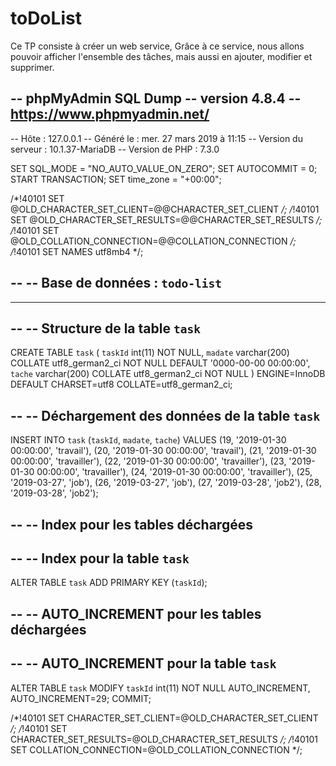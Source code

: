 # toDoList
Ce TP consiste à créer un web service, Grâce à ce service, nous allons pouvoir afficher l'ensemble des tâches, mais aussi en ajouter, modifier et supprimer.



-- phpMyAdmin SQL Dump
-- version 4.8.4
-- https://www.phpmyadmin.net/
--
-- Hôte : 127.0.0.1
-- Généré le :  mer. 27 mars 2019 à 11:15
-- Version du serveur :  10.1.37-MariaDB
-- Version de PHP :  7.3.0

SET SQL_MODE = "NO_AUTO_VALUE_ON_ZERO";
SET AUTOCOMMIT = 0;
START TRANSACTION;
SET time_zone = "+00:00";


/*!40101 SET @OLD_CHARACTER_SET_CLIENT=@@CHARACTER_SET_CLIENT */;
/*!40101 SET @OLD_CHARACTER_SET_RESULTS=@@CHARACTER_SET_RESULTS */;
/*!40101 SET @OLD_COLLATION_CONNECTION=@@COLLATION_CONNECTION */;
/*!40101 SET NAMES utf8mb4 */;

--
-- Base de données :  `todo-list`
--

-- --------------------------------------------------------

--
-- Structure de la table `task`
--

CREATE TABLE `task` (
  `taskId` int(11) NOT NULL,
  `madate` varchar(200) COLLATE utf8_german2_ci NOT NULL DEFAULT '0000-00-00 00:00:00',
  `tache` varchar(200) COLLATE utf8_german2_ci NOT NULL
) ENGINE=InnoDB DEFAULT CHARSET=utf8 COLLATE=utf8_german2_ci;

--
-- Déchargement des données de la table `task`
--

INSERT INTO `task` (`taskId`, `madate`, `tache`) VALUES
(19, '2019-01-30 00:00:00', 'travail'),
(20, '2019-01-30 00:00:00', 'travail'),
(21, '2019-01-30 00:00:00', 'travailler'),
(22, '2019-01-30 00:00:00', 'travailler'),
(23, '2019-01-30 00:00:00', 'travailler'),
(24, '2019-01-30 00:00:00', 'travailler'),
(25, '2019-03-27', 'job'),
(26, '2019-03-27', 'job'),
(27, '2019-03-28', 'job2'),
(28, '2019-03-28', 'job2');

--
-- Index pour les tables déchargées
--

--
-- Index pour la table `task`
--
ALTER TABLE `task`
  ADD PRIMARY KEY (`taskId`);

--
-- AUTO_INCREMENT pour les tables déchargées
--

--
-- AUTO_INCREMENT pour la table `task`
--
ALTER TABLE `task`
  MODIFY `taskId` int(11) NOT NULL AUTO_INCREMENT, AUTO_INCREMENT=29;
COMMIT;

/*!40101 SET CHARACTER_SET_CLIENT=@OLD_CHARACTER_SET_CLIENT */;
/*!40101 SET CHARACTER_SET_RESULTS=@OLD_CHARACTER_SET_RESULTS */;
/*!40101 SET COLLATION_CONNECTION=@OLD_COLLATION_CONNECTION */;

